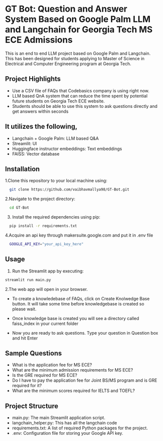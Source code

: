
# GT Bot: Question and Answer System Based on Google Palm LLM and Langchain for Georgia Tech MS ECE Admissions 

This is an end to end LLM project based on Google Palm and Langchain. This has been designed for students applying to Master of Science in Electrical and Computer Engineering program at Georgia Tech. 


## Project Highlights

- Use a CSV file of FAQs that Codebasics company is using right now. 
- LLM based QnA system that can reduce the time spent by potential future students on Georgia Tech ECE website. 
- Students should be able to use this system to ask questions directly and get answers within seconds

## It utilizes the following,
  - Langchain + Google Palm: LLM based Q&A
  - Streamlit: UI
  - Huggingface instructor embeddings: Text embeddings
  - FAISS: Vector database

## Installation

1.Clone this repository to your local machine using:

```bash
  git clone https://github.com/vaibhavmallya98/GT-Bot.git
```
2.Navigate to the project directory:

```bash
  cd GT-Bot
```
3. Install the required dependencies using pip:

```bash
  pip install -r requirements.txt
```
4.Acquire an api key through makersuite.google.com and put it in .env file

```bash
  GOOGLE_API_KEY="your_api_key_here"
```
## Usage

1. Run the Streamlit app by executing:
```bash
streamlit run main.py

```

2.The web app will open in your browser.

- To create a knowledebase of FAQs, click on Create Knolwedge Base button. It will take some time before knowledgebase is created so please wait.

- Once knowledge base is created you will see a directory called faiss_index in your current folder

- Now you are ready to ask questions. Type your question in Question box and hit Enter

## Sample Questions
  - What is the application fee for MS ECE?
  - What are the minimum admission requirements for MS ECE?
  - Is the GRE required for MS ECE?
  - Do I have to pay the application fee for Joint BS/MS program and is GRE required for it?
  - What are the minimum scores required for IELTS and TOEFL?

## Project Structure

- main.py: The main Streamlit application script.
- langchain_helper.py: This has all the langchain code
- requirements.txt: A list of required Python packages for the project.
- .env: Configuration file for storing your Google API key.
